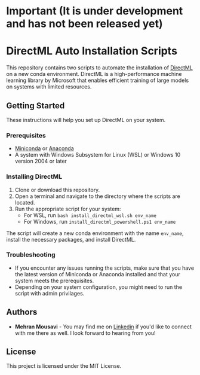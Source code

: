# Important (It is under development and has not been released yet)

# DirectML Auto Installation Scripts

This repository contains two scripts to automate the installation of [DirectML](https://github.com/microsoft/DirectML) on a new conda environment. DirectML is a high-performance machine learning library by Microsoft that enables efficient training of large models on systems with limited resources.

## Getting Started

These instructions will help you set up DirectML on your system.

### Prerequisites

- [Miniconda](https://docs.conda.io/en/latest/miniconda.html) or [Anaconda](https://www.anaconda.com/products/distribution/)
- A system with Windows Subsystem for Linux (WSL) or Windows 10 version 2004 or later

### Installing DirectML

1. Clone or download this repository.
2. Open a terminal and navigate to the directory where the scripts are located.
3. Run the appropriate script for your system:
   - For WSL, run `bash install_directml_wsl.sh env_name`
   - For Windows, run `install_directml_powershell.ps1 env_name`

The script will create a new conda environment with the name `env_name`, install the necessary packages, and install DirectML.

### Troubleshooting

- If you encounter any issues running the scripts, make sure that you have the latest version of Miniconda or Anaconda installed and that your system meets the prerequisites.
- Depending on your system configuration, you might need to run the script with admin privilages.

## Authors

- **Mehran Mousavi** -  You may find me on [Linkedin](https://www.linkedin.com/in/mehran-mousavi/)  if you'd like to connect with me there as well. I look forward to hearing from you!

## License

This project is licensed under the MIT License.
